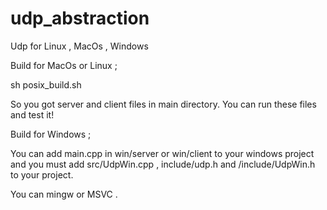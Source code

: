 # udp_abstraction
Udp for Linux , MacOs , Windows

Build for MacOs or Linux ;

sh posix_build.sh

So you got server and client files in main directory. You can run these files and test it!

Build for Windows ;

You can add main.cpp in win/server or win/client to your windows project and you must add src/UdpWin.cpp , include/udp.h and /include/UdpWin.h to your project.

You can mingw or MSVC .


